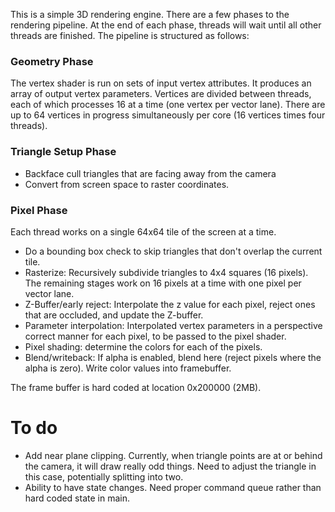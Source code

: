 This is a simple 3D rendering engine. There are a few phases to the 
rendering pipeline. At the end of each phase, threads will  wait until all other 
threads are finished.  The pipeline is structured as follows:

### Geometry Phase
The vertex shader is run on sets of input vertex attributes.  It produces 
an array of output vertex parameters.  Vertices are divided between threads, each of 
which processes 16 at a time (one vertex per vector lane). There are up to 64 
vertices in progress simultaneously per core (16 vertices times four threads).  

### Triangle Setup Phase
- Backface cull triangles that are facing away from the camera
- Convert from screen space to raster coordinates. 

### Pixel Phase
Each thread works on a single 64x64 tile of the screen at a time. 

- Do a bounding box check to skip triangles that don't overlap the current tile.
- Rasterize: Recursively subdivide triangles to 4x4 squares (16 pixels). The remaining stages work on 16 pixels at a time with one pixel per vector lane.
- Z-Buffer/early reject: Interpolate the z value for each pixel, reject ones that are occluded, and update the Z-buffer.
- Parameter interpolation: Interpolated vertex parameters in a perspective correct manner for each pixel, to be passed to the pixel shader.
- Pixel shading: determine the colors for each of the pixels.
- Blend/writeback: If alpha is enabled, blend here (reject pixels where the alpha is zero). Write 
  color values into framebuffer.

The frame buffer is hard coded at location 0x200000 (2MB).

# To do
- Add near plane clipping.  Currently, when triangle points are at or behind the camera,
it will draw really odd things.  Need to adjust the triangle in this case, potentially 
splitting into two.
- Ability to have state changes.  Need proper command queue rather than hard coded
state in main.

